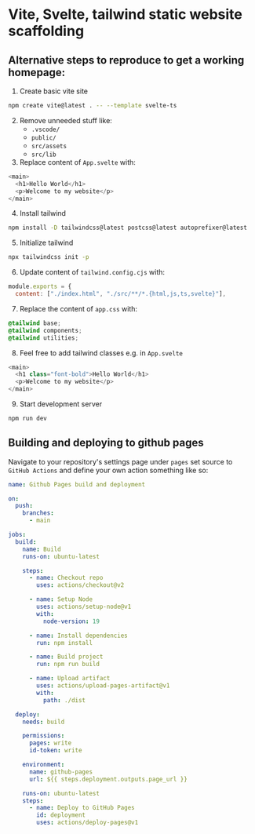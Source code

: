# Vite, Svelte, tailwind static website scaffolding

## Alternative steps to reproduce to get a working homepage:

1. Create basic vite site

```bash
npm create vite@latest . -- --template svelte-ts
```

2. Remove unneeded stuff like:
   - `.vscode/`
   - `public/`
   - `src/assets`
   - `src/lib`
3. Replace content of `App.svelte` with:

```ts
<main>
  <h1>Hello World</h1>
  <p>Welcome to my website</p>
</main>
```

4. Install tailwind

```bash
npm install -D tailwindcss@latest postcss@latest autoprefixer@latest
```

5. Initialize tailwind

```bash
npx tailwindcss init -p
```

6. Update content of `tailwind.config.cjs` with:

```cjs
module.exports = {
  content: ["./index.html", "./src/**/*.{html,js,ts,svelte}"],
```

7. Replace the content of `app.css` with:

```css
@tailwind base;
@tailwind components;
@tailwind utilities;
```

8. Feel free to add tailwind classes e.g. in `App.svelte`

```ts
<main>
  <h1 class="font-bold">Hello World</h1>
  <p>Welcome to my website</p>
</main>
```

9. Start development server

```bash
npm run dev
```

## Building and deploying to github pages

Navigate to your repository's settings page under `pages` set source to `GitHub Actions` and define your own action something like so:

```yaml
name: Github Pages build and deployment

on:
  push:
    branches:
      - main

jobs:
  build:
    name: Build
    runs-on: ubuntu-latest

    steps:
      - name: Checkout repo
        uses: actions/checkout@v2

      - name: Setup Node
        uses: actions/setup-node@v1
        with:
          node-version: 19

      - name: Install dependencies
        run: npm install

      - name: Build project
        run: npm run build

      - name: Upload artifact
        uses: actions/upload-pages-artifact@v1
        with:
          path: ./dist

  deploy:
    needs: build

    permissions:
      pages: write
      id-token: write

    environment:
      name: github-pages
      url: ${{ steps.deployment.outputs.page_url }}

    runs-on: ubuntu-latest
    steps:
      - name: Deploy to GitHub Pages
        id: deployment
        uses: actions/deploy-pages@v1
```
